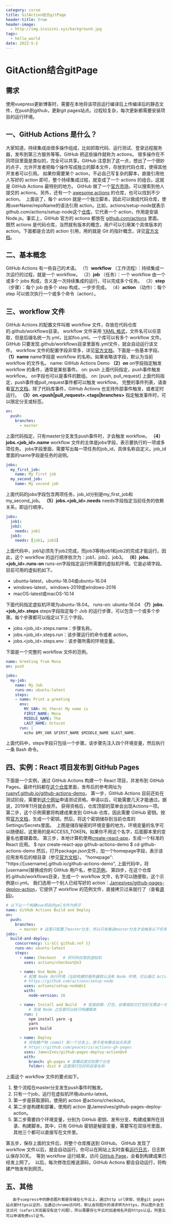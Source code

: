 ```yaml
---
category: csrsm
title: GitAction结合gitPage
header-title: true
header-image:
  - http://img.icoisini.xyz/background.jpg
tags:
  - hello_world
date: 2022-5-2
---
```


# GitAction结合gitPage

## 需求
使用vuepress更新博客时，需要在本地将该项目运行编译后上传编译后的静态文件，在push到github，更新git pages站点。过程较复杂，每次更新都需要安装项目的运行环境。
## 一、GitHub Actions 是什么？
大家知道，持续集成由很多操作组成，比如抓取代码、运行测试、登录远程服务器，发布到第三方服务等等。GitHub 把这些操作就称为 actions。
很多操作在不同项目里面是类似的，完全可以共享。GitHub 注意到了这一点，想出了一个很妙的点子，允许开发者把每个操作写成独立的脚本文件，存放到代码仓库，使得其他开发者可以引用。
如果你需要某个 action，不必自己写复杂的脚本，直接引用他人写好的 action 即可，整个持续集成过程，就变成了一个 actions 的组合。这就是 GitHub Actions 最特别的地方。
GitHub 做了一个[官方市场](https://github.com/marketplace?type=actions)，可以搜索到他人提交的 actions。另外，还有一个 [awesome actions](https://github.com/sdras/awesome-actions) 的仓库，也可以找到不少 action。
<img :src="$withBase('/img/gitAction/gitAction1.png')">
上面说了，每个 action 就是一个独立脚本，因此可以做成代码仓库，使用userName/repoName的语法引用 action。比如，actions/setup-node就表示github.com/actions/setup-node这个[仓库](https://github.com/actions/setup-node)，它代表一个 action，作用是安装 Node.js。事实上，GitHub 官方的 actions 都放在 [github.com/actions](https://github.com/actions) 里面。
既然 actions 是代码仓库，当然就有版本的概念，用户可以引用某个具体版本的 action。下面都是合法的 action 引用，用的就是 Git 的指针概念，详见[官方文档](https://help.github.com/en/articles/about-actions#versioning-your-action)。

## 二、基本概念
GitHub Actions 有一些自己的术语。
（1）**workflow** （工作流程）：持续集成一次运行的过程，就是一个 workflow。
（2）**job** （任务）：一个 workflow 由一个或多个 jobs 构成，含义是一次持续集成的运行，可以完成多个任务。
（3）**step**（步骤）：每个 job 由多个 step 构成，一步步完成。
（4）**action** （动作）：每个 step 可以依次执行一个或多个命令（action）。
## 三、workflow 文件
GitHub Actions 的配置文件叫做 workflow 文件，存放在代码仓库的.github/workflows目录。
workflow 文件采用 [YAML 格式](http://www.ruanyifeng.com/blog/2016/07/yaml.html)，文件名可以任意取，但是后缀名统一为.yml，比如foo.yml。一个库可以有多个 workflow 文件。GitHub 只要发现.github/workflows目录里面有.yml文件，就会自动运行该文件。
workflow 文件的配置字段非常多，详见[官方文档](https://help.github.com/en/articles/workflow-syntax-for-github-actions)。下面是一些基本字段。
**（1）name**
name字段是 workflow 的名称。如果省略该字段，默认为当前 workflow 的文件名。
 name: GitHub Actions Demo 
**（2）on**
on字段指定触发 workflow 的条件，通常是某些事件。
 on: push 
上面代码指定，push事件触发 workflow。
on字段也可以是事件的数组。
 on: [push, pull_request] 
上面代码指定，push事件或pull_request事件都可以触发 workflow。
完整的事件列表，请查看[官方文档](https://help.github.com/en/articles/events-that-trigger-workflows)。除了代码库事件，GitHub Actions 也支持外部事件触发，或者定时运行。
**（3）on.<push|pull_request>.<tags|branches>**
指定触发事件时，可以限定分支或标签。
```yaml
on:
  push:
    branches:    
      - master
```
上面代码指定，只有master分支发生push事件时，才会触发 workflow。
**（4）jobs.<job_id>.name**
workflow 文件的主体是jobs字段，表示要执行的一项或多项任务。
jobs字段里面，需要写出每一项任务的job_id，具体名称自定义。job_id里面的name字段是任务的说明。
```yaml
jobs:
  my_first_job:
    name: My first job
  my_second_job:
    name: My second job
```
上面代码的jobs字段包含两项任务，job_id分别是my_first_job和my_second_job。
**（5）jobs.<job_id>.needs**
needs字段指定当前任务的依赖关系，即运行顺序。
```yaml
jobs:
  job1:
  job2:
    needs: job1
  job3:
    needs: [job1, job2]
```
上面代码中，job1必须先于job2完成，而job3等待job1和job2的完成才能运行。因此，这个 workflow 的运行顺序依次为：job1、job2、job3。
**（6）jobs.<job_id>.runs-on**
runs-on字段指定运行所需要的虚拟机环境。它是必填字段。目前可用的虚拟机如下。

- ubuntu-latest，ubuntu-18.04或ubuntu-16.04
- windows-latest，windows-2019或windows-2016
- macOS-latest或macOS-10.14

下面代码指定虚拟机环境为ubuntu-18.04。
 runs-on: ubuntu-18.04 
**（7）jobs.<job_id>.steps**
steps字段指定每个 Job 的运行步骤，可以包含一个或多个步骤。每个步骤都可以指定以下三个字段。

- jobs.<job_id>.steps.name：步骤名称。
- jobs.<job_id>.steps.run：该步骤运行的命令或者 action。
- jobs.<job_id>.steps.env：该步骤所需的环境变量。

下面是一个完整的 workflow 文件的范例。
```yaml
name: Greeting from Mona
on: push

jobs:
  my-job:
    name: My Job
    runs-on: ubuntu-latest
    steps:
    - name: Print a greeting
      env:
        MY_VAR: Hi there! My name is
        FIRST_NAME: Mona
        MIDDLE_NAME: The
        LAST_NAME: Octocat
      run: |
        echo $MY_VAR $FIRST_NAME $MIDDLE_NAME $LAST_NAME.
```
上面代码中，steps字段只包括一个步骤。该步骤先注入四个环境变量，然后执行一条 Bash 命令。
## 四、实例：React 项目发布到 GitHub Pages
下面是一个实例，通过 GitHub Actions 构建一个 React 项目，并发布到 GitHub Pages。最终代码都在[这个仓库](https://github.com/ruanyf/github-actions-demo)里面，发布后的参考网址为[ruanyf.github.io/github-actions-demo](https://ruanyf.github.io/github-actions-demo)。
第一步，GitHub Actions 目前还处在测试阶段，需要到[这个网址](https://github.com/features/actions/signup/)申请测试资格。申请以后，可能需要几天才能通过。据说，2019年11月就会放开。
获得资格后，仓库顶部的菜单会出现Actions一项。
<img :src="$withBase('/img/gitAction/gitAction2.png')">
第二步，这个示例需要将构建成果发到 GitHub 仓库，因此需要 GitHub 密钥。按照[官方文档](https://help.github.com/en/articles/creating-a-personal-access-token-for-the-command-line)，生成一个密钥。然后，将这个密钥储存到当前仓库的Settings/Secrets里面。
<img :src="$withBase('/img/gitAction/gitAction3.png')">
上图是储存秘密的环境变量的地方。环境变量的名字可以随便起，这里用的是ACCESS_TOKEN。如果你不用这个名字，后面脚本里的变量名也要跟着改。
第三步，本地计算机使用[create-react-app](https://github.com/facebook/create-react-app)，生成一个标准的 React 应用。
 $ npx create-react-app github-actions-demo $ cd github-actions-demo 
然后，打开package.json文件，加一个homepage字段，表示该应用发布后的根目录（参见[官方文档](https://create-react-app.dev/docs/deployment#building-for-relative-paths)）。
 "homepage": "https://[username].github.io/github-actions-demo", 
上面代码中，将[username]替换成你的 GitHub 用户名，参见[范例](https://github.com/ruanyf/github-actions-demo/blob/master/package.json#L10)。
第四步，在这个仓库的.github/workflows目录，生成一个 workflow 文件，名字可以随便取，这个示例是ci.yml。
我们选用一个别人已经写好的 action：[JamesIves/github-pages-deploy-action](https://github.com/marketplace/actions/deploy-to-github-pages)，它提供了 workflow 的范例文件，直接拷贝过来就行了（查看[源码](https://github.com/ruanyf/github-actions-demo/blob/master/.github/workflows/ci.yml))。

```yaml
# 以下以一个构建vue项目的yml文件为例子
name: GitHub Actions Build and Deploy
on:
  push:
    branches:
      - master # 这里只配置了master分支，所以只有推送master分支才会触发以下任务
jobs:
  build-and-deploy:
    concurrency: ci-${{ github.ref }}
    runs-on: ubuntu-latest
    steps:
      - name: Checkout  ️ # 将代码拉取到虚拟机
        uses: actions/checkout@v3

      - name: Use Node.js
        # 配置 Node 执行环境（当前构建的服务器默认没有 Node 环境，可以通过 Action 安装 Node）
        # https://github.com/actions/setup-node
        uses: actions/setup-node@v1
        with:
          node-version: 16

      - name: Install and Build   # 安装依赖、打包，如果提前已打包好无需这一步
          # 安装 Node 之后就可以执行构建脚本
        run: |
          npm install yarn -g
          yarn
          yarn build

      - name: Deploy
        # 将构建产物 commit 到一个分支上，用于发布静态站点资源
        # https://github.com/peaceiris/actions-gh-pages
        uses: JamesIves/github-pages-deploy-action@v4
        with:
          branch: gh-pages # 部署后提交到那个分支
          folder: dist # 这里填打包好的目录名称


```
上面这个 workflow 文件的要点如下。

1. 整个流程在master分支发生push事件时触发。
2. 只有一个job，运行在虚拟机环境ubuntu-latest。
3. 第一步是获取源码，使用的 action 是actions/checkout。
4. 第二步是构建和部署，使用的 action 是JamesIves/github-pages-deploy-action。
5. 第二步需要四个环境变量，分别为 GitHub 密钥、发布分支、构建成果所在目录、构建脚本。其中，只有 GitHub 密钥是秘密变量，需要写在双括号里面，其他三个都可以直接写在文件里。

第五步，保存上面的文件后，将整个仓库推送到 GitHub。
GitHub 发现了 workflow 文件以后，就会自动运行。你可以在网站上实时查看[运行日志](https://github.com/ruanyf/github-actions-demo/commit/24fbf6a875351297f31434fd44bc3146accf9e59/checks)，日志默认保存30天。
<img :src="$withBase('/img/gitAction/gitAction4.png')">
等到 workflow 运行结束，访问 [GitHub Page](https://ruanyf.github.io/github-actions-demo/)，会看到构建成果已经发上网了。
<img :src="$withBase('/img/gitAction/gitAction5.png')">
以后，每次修改后推送源码，GitHub Actions 都会自动运行，将构建产物发布到网页。
## 五、其他
       由于vuepress中的静态图片都是存储在七牛云上，通过http url获取，但是git pages站点是https认证的，当通过chrome访问时，默认会将图片的请求转为https，所以图片会无法访问（safari浏览器没有这个问题），所以需要将七牛云的加速域名开启https认证。阿里云可以申请免费ssl证书。
